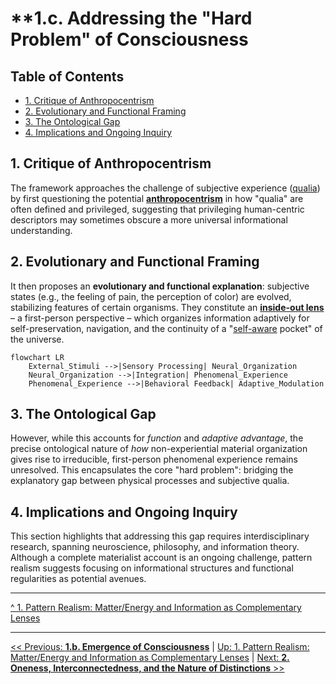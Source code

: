 # **1.c. Addressing the "Hard Problem" of Consciousness

## Table of Contents
- [1. Critique of Anthropocentrism](#critique-of-anthropocentrism)
- [2. Evolutionary and Functional Framing](#evolutionary-and-functional-framing)
- [3. The Ontological Gap](#the-ontological-gap)
- [4. Implications and Ongoing Inquiry](#implications-and-ongoing-inquiry)

## 1. Critique of Anthropocentrism
The framework approaches the challenge of subjective experience ([qualia](../glossary.md#qualia)) by first questioning the potential [**anthropocentrism**](../glossary.md#anthropocentrism) in how "qualia" are often defined and privileged, suggesting that privileging human-centric descriptors may sometimes obscure a more universal informational understanding.

## 2. Evolutionary and Functional Framing
It then proposes an **evolutionary and functional explanation**: subjective states (e.g., the feeling of pain, the perception of color) are evolved, stabilizing features of certain organisms. They constitute an [**inside-out lens**](../glossary.md#inside-out-lens) – a first-person perspective – which organizes information adaptively for self-preservation, navigation, and the continuity of a "[self-aware](../glossary.md#self-awareness) pocket" of the universe.

```mermaid
flowchart LR
    External_Stimuli -->|Sensory Processing| Neural_Organization
    Neural_Organization -->|Integration| Phenomenal_Experience
    Phenomenal_Experience -->|Behavioral Feedback| Adaptive_Modulation
```

## 3. The Ontological Gap
However, while this accounts for *function* and *adaptive advantage*, the precise ontological nature of *how* non-experiential material organization gives rise to irreducible, first-person phenomenal experience remains unresolved. This encapsulates the core "hard problem": bridging the explanatory gap between physical processes and subjective qualia.

## 4. Implications and Ongoing Inquiry
This section highlights that addressing this gap requires interdisciplinary research, spanning neuroscience, philosophy, and information theory. Although a complete materialist account is an ongoing challenge, pattern realism suggests focusing on informational structures and functional regularities as potential avenues.

---

[^ 1. Pattern Realism: Matter/Energy and Information as Complementary Lenses](1-pattern-realism.md)

---
[<< Previous: **1.b. Emergence of Consciousness**](1b-emergence-of-consciousness.md) | [Up: 1. Pattern Realism: Matter/Energy and Information as Complementary Lenses](1-pattern-realism.md) | [Next: **2. Oneness, Interconnectedness, and the Nature of Distinctions** >>](../02-oneness-interconnectedness/2-oneness-interconnectedness.md)
